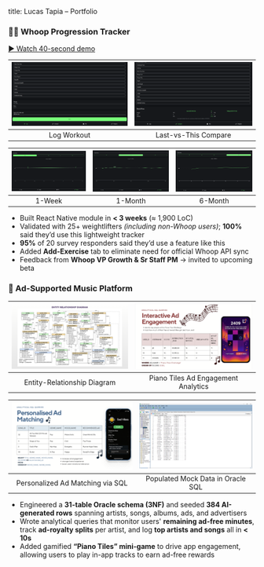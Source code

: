 title: Lucas Tapia – Portfolio

### 🏋️‍♂️ Whoop Progression Tracker  
[▶ Watch 40-second demo](https://www.youtube.com/watch?v=nXn7U-w8vI4)

| ![](images/tracker-log.png) | ![](images/tracker-compare.png) | 
|:--:|:--:|
| Log Workout | Last-vs-This Compare |

|![](images/tracker-1week.png) | ![](images/tracker-1month.png) | ![](images/tracker-6month.png) |
|:--:|:--:|:--:|
| 1-Week | 1-Month | 6-Month |

- Built React Native module in **< 3 weeks** (≈ 1,900 LoC)  
- Validated with 25+ weightlifters _(including non-Whoop users)_; **100%** said they’d use this lightweight tracker  
- **95%** of 20 survey responders said they’d use a feature like this  
- Added **Add-Exercise** tab to eliminate need for official Whoop API sync  
- Feedback from **Whoop VP Growth & Sr Staff PM** → invited to upcoming beta

### 🎵 Ad-Supported Music Platform

| ![](images/erd.png) | ![](images/ad-engagement.png) |
|:--:|:--:|
| Entity-Relationship Diagram | Piano Tiles Ad Engagement Analytics |

| ![](images/personalized-ads.png) | ![](images/user-data.png) |
|:--:|:--:|
| Personalized Ad Matching via SQL | Populated Mock Data in Oracle SQL |

- Engineered a **31-table Oracle schema (3NF)** and seeded **384 AI-generated rows** spanning artists, songs, albums, ads, and advertisers
- Wrote analytical queries that monitor users' **remaining ad-free minutes**, track **ad-royalty splits** per artist, and log **top artists and songs** all in **< 10s**
- Added gamified **“Piano Tiles” mini-game** to drive app engagement, allowing users to play in-app tracks to earn ad-free rewards
